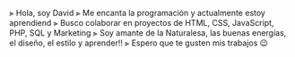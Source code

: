 ⫸ Hola, soy David
⫸ Me encanta la programación y actualmente estoy aprendiend
⫸ Busco colaborar en proyectos de HTML, CSS, JavaScript, PHP, SQL y Marketing
⫸ Soy amante de la Naturalesa, las buenas energías, el diseño, el estilo y aprender!!
⫸ Espero que te gusten mis trabajos 😉

<!---
888davidl/888davidl is a ✨ special ✨ repository because its `README.md` (this file) appears on your GitHub profile.
You can click the Preview link to take a look at your changes.
--->
